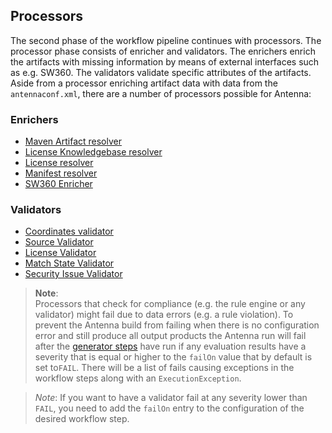 ## Processors
The second phase of the workflow pipeline continues with processors. The processor phase consists of enricher and validators.
The enrichers enrich the artifacts with missing information by means of external interfaces such as e.g. SW360. The validators validate
specific attributes of the artifacts. Aside from a processor enriching artifact data with data from the `antennaconf.xml`, there are a number of processors possible for Antenna:

### Enrichers
* [Maven Artifact resolver](./artifact-resolver.html)
* [License Knowledgebase resolver](./license-knowledgebase-resolver.html)
* [License resolver](./license-resolver.html)
* [Manifest resolver](manifest-resolver.html)
* [SW360 Enricher](./sw360-enricher.html)

### Validators
* [Coordinates validator](./coordinates-validator.html)
* [Source Validator](./source-validator.html)
* [License Validator](./license-validator.html)
* [Match State Validator](./match-state-validator.html)
* [Security Issue Validator](./security-issue-validator.html)

> **Note**:  
> Processors that check for compliance (e.g. the rule engine or any validator) might fail due to data errors (e.g. a rule violation).
> To prevent the Antenna build from failing when there is no configuration error and still produce all output products
> the Antenna run will fail after the [generator steps](./../generators/generators.html) have run if any evaluation results
> have a severity that is equal or higher to the `failOn` value that by default is set to`FAIL`.
> There will be a list of fails causing exceptions in the workflow steps along with an `ExecutionException`.

  
> *Note*: If you want to have a validator fail at any severity lower than `FAIL`, you need to add the 
>         `failOn` entry to the configuration of the desired workflow step. 